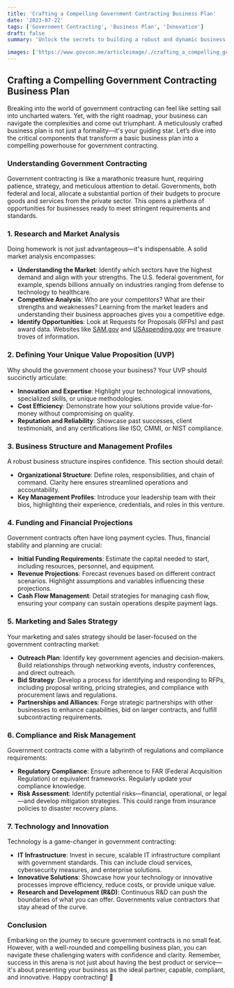 ```yaml
---
title: 'Crafting a Compelling Government Contracting Business Plan'
date: '2023-07-22'
tags: ['Government Contracting', 'Business Plan', 'Innovation']
draft: false
summary: 'Unlock the secrets to building a robust and dynamic business plan tailored for government contracting that guarantees success.'

images: ['https://www.govcon.me/articleimage/./crafting_a_compelling_government_contracting_business_plan.webp']
---
```


## Crafting a Compelling Government Contracting Business Plan

Breaking into the world of government contracting can feel like setting sail into uncharted waters. Yet, with the right roadmap, your business can navigate the complexities and come out triumphant. A meticulously crafted business plan is not just a formality—it's your guiding star. Let’s dive into the critical components that transform a basic business plan into a compelling powerhouse for government contracting.

### Understanding Government Contracting
Government contracting is like a marathonic treasure hunt, requiring patience, strategy, and meticulous attention to detail. Governments, both federal and local, allocate a substantial portion of their budgets to procure goods and services from the private sector. This opens a plethora of opportunities for businesses ready to meet stringent requirements and standards.

### 1. **Research and Market Analysis**

Doing homework is not just advantageous—it's indispensable. A solid market analysis encompasses:

- **Understanding the Market**: Identify which sectors have the highest demand and align with your strengths. The U.S. federal government, for example, spends billions annually on industries ranging from defense to technology to healthcare.
- **Competitive Analysis**: Who are your competitors? What are their strengths and weaknesses? Learning from the market leaders and understanding their business approaches gives you a competitive edge.
- **Identify Opportunities**: Look at Requests for Proposals (RFPs) and past award data. Websites like [SAM.gov](https://sam.gov) and [USAspending.gov](https://usaspending.gov) are treasure troves of information.

### 2. **Defining Your Unique Value Proposition (UVP)**

Why should the government choose your business? Your UVP should succinctly articulate:

- **Innovation and Expertise**: Highlight your technological innovations, specialized skills, or unique methodologies.
- **Cost Efficiency**: Demonstrate how your solutions provide value-for-money without compromising on quality.
- **Reputation and Reliability**: Showcase past successes, client testimonials, and any certifications like ISO, CMMI, or NIST compliance.

### 3. **Business Structure and Management Profiles**

A robust business structure inspires confidence. This section should detail:

- **Organizational Structure**: Define roles, responsibilities, and chain of command. Clarity here ensures streamlined operations and accountability.
- **Key Management Profiles**: Introduce your leadership team with their bios, highlighting their experience, credentials, and roles in this venture.

### 4. **Funding and Financial Projections**

Government contracts often have long payment cycles. Thus, financial stability and planning are crucial:

- **Initial Funding Requirements**: Estimate the capital needed to start, including resources, personnel, and equipment.
- **Revenue Projections**: Forecast revenues based on different contract scenarios. Highlight assumptions and variables influencing these projections.
- **Cash Flow Management**: Detail strategies for managing cash flow, ensuring your company can sustain operations despite payment lags.

### 5. **Marketing and Sales Strategy**

Your marketing and sales strategy should be laser-focused on the government contracting market:

- **Outreach Plan**: Identify key government agencies and decision-makers. Build relationships through networking events, industry conferences, and direct outreach.
- **Bid Strategy**: Develop a process for identifying and responding to RFPs, including proposal writing, pricing strategies, and compliance with procurement laws and regulations.
- **Partnerships and Alliances**: Forge strategic partnerships with other businesses to enhance capabilities, bid on larger contracts, and fulfill subcontracting requirements.

### 6. **Compliance and Risk Management**

Government contracts come with a labyrinth of regulations and compliance requirements:

- **Regulatory Compliance**: Ensure adherence to FAR (Federal Acquisition Regulation) or equivalent frameworks. Regularly update your compliance knowledge.
- **Risk Assessment**: Identify potential risks—financial, operational, or legal—and develop mitigation strategies. This could range from insurance policies to disaster recovery plans.

### 7. **Technology and Innovation**

Technology is a game-changer in government contracting:

- **IT Infrastructure**: Invest in secure, scalable IT infrastructure compliant with government standards. This can include cloud services, cybersecurity measures, and enterprise solutions.
- **Innovative Solutions**: Showcase how your technology or innovative processes improve efficiency, reduce costs, or provide unique value.
- **Research and Development (R&D)**: Continuous R&D can push the boundaries of what you can offer. Governments value contractors that stay ahead of the curve.

### Conclusion

Embarking on the journey to secure government contracts is no small feat. However, with a well-rounded and compelling business plan, you can navigate these challenging waters with confidence and clarity. Remember, success in this arena is not just about having the best product or service—it's about presenting your business as the ideal partner, capable, compliant, and innovative. Happy contracting! 🚀
